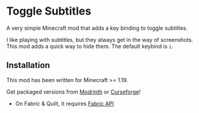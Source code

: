 # Toggle Subtitles

A very simple Minecraft mod that adds a key binding to toggle subtitles.

I like playing with subtitles, but they always get in the way of screenshots.
This mod adds a quick way to hide them.
The default keybind is `i`.

## Installation
This mod has been written for Minecraft >= 1.19.

Get packaged versions from [Modrinth](https://modrinth.com/mod/toggle-subtitles) or [Curseforge](https://www.curseforge.com/minecraft/mc-mods/toggle-subtitles)!

* On Fabric & Quilt, it requires [Fabric API](https://modrinth.com/mod/fabric-api)
